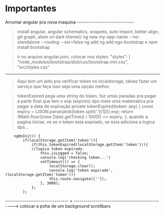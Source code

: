 # Importantes 
Arrumar angular pra nova maquina -----------------------------
> install angular, angular schematics, snippets, auto import, better align, git graph, atom on dark theme//
> ng new my-app-name --no-standalone --routing --ssr=false 
> ng add ng add ngx-bootstrap e npm install bootstrap

> ir no arquivo angular.json, colocar nos styles: 
> "styles": [
    "node_modules/bootstrap/dist/css/bootstrap.min.css",
    "src/styles.css"


--------------------------------------------------------------
>Aqui tem um jeito pra verificar token no localstorage, talvez fazer um serviço que faça isso seja uma opção melhor.

>tokenExpired pega uma string do token, faz umas paradas pra pegar a parte final que tem o exp (expires)
>dps mete uma matematica pra pegar a data de expiração
        private tokenExpired(token: any) {
            const expiry = (JSON.parse(atob(token.split('.')[1]))).exp;
            return (Math.floor((new Date).getTime() / 1000)) >= expiry;
        };
>quando a pagina iniciar, ve se o token esta expirado, se esta adiciona a logica dps...
>
        ngOnInit() {
            if(localStorage.getItem('token')){
                if(this.tokenExpired(localStorage.getItem('token'))){
                //logica token expirado.
                    this.isLogged = false;
                    console.log('checking token...')
                    setTimeout(() => {
                        localStorage.clear();
                        console.log('token expirado', (localStorage.getItem('token')))
                        this.route.navigate(['']);
                    }, 3000);
                };
            };

-------------------------------- > ----------------------------------------------->
colocar a poha de um background scrollbars
<div class="bg-image" style="background-image: 
        url('../../assets/algumaImagemQueVoceQuiser.xx'); 
        height: 100vh; 
        background-size: cover; 
        background-position: center;
        vertical-align: top;"> <header e router-outlet> 
</div>

